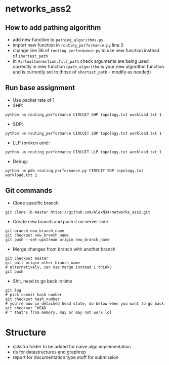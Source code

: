 # networks_ass2
## How to add pathing algorithm
- add new function to ```pathing_algorithms.py```
- import new function in ```routing_performance.py``` line 3
- change line 36 of ```routing_performance.py``` to use new function instead of ```shortest_path```
- in ```VirtualConnection.fill_path``` check arguments are being used correctly in new function (```path_algorithm``` is your new algorithm function and is currently set to those of ```shortest_path``` - modify as needed)
## Run base assignment
- Use packet rate of 1
- SHP:
```
python -m routing_performance CIRCUIT SHP topology.txt workload.txt 1
```
- SDP:
```
python -m routing_performance CIRCUIT SDP topology.txt workload.txt 1
```
- LLP (broken atm):
```
python -m routing_performance CIRCUIT LLP topology.txt workload.txt 1
```
- Debug:
```
python -m pdb routing_performance.py CIRCUIT SDP topology.txt workload.txt 1
```


## Git commands 
- Clone specific branch
```
git clone -b master https://github.com/AlexN34/networks_ass2.git
```
- Create new branch and push it on server side
```
git branch new_branch_name
git checkout new_branch_name
git push --set-upstream origin new_branch_name
```
- Merge changes from branch with another branch 
```
git checkout master
git pull origin other_branch_name
# alternatively, can use merge instead i think?
git push

```
- Shit, need to go back in time
```
git log
# pick commit hash number
git checkout hash_number
# you're now in detached head state, do below when you want to go back
git checkout ^HEAD
# ^ that's from memory, may or may not work lol
```
# Structure
- djikstra folder to be added for naive algo implementation
- ds for datastructures and graphrep
- report for documentation type stuff for submission
